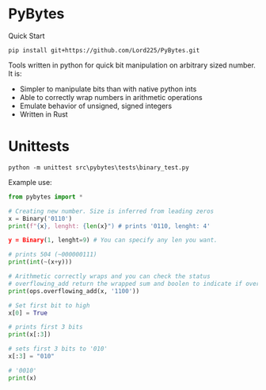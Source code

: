 # PyBytes
Quick Start
```
pip install git+https://github.com/Lord225/PyBytes.git
```
Tools written in python for quick bit manipulation on arbitrary sized number. 
It is:
* Simpler to manipulate bits than with native python ints
* Able to correctly wrap numbers in arithmetic operations
* Emulate behavior of unsigned, signed integers
* Written in Rust

# Unittests
```
python -m unittest src\pybytes\tests\binary_test.py
```

Example use:
```py
from pybytes import *

# Creating new number. Size is inferred from leading zeros
x = Binary('0110')
print(f"{x}, lenght: {len(x}") # prints '0110, lenght: 4'

y = Binary(1, lenght=9) # You can specify any len you want.

# prints 504 (~000000111)
print(int(~(x+y))) 

# Arithmetic correctly wraps and you can check the status
# overflowing_add return the wrapped sum and boolen to indicate if overflow occurs
print(ops.overflowing_add(x, '1100')) 

# Set first bit to high
x[0] = True 

# prints first 3 bits
print(x[:3]) 

# sets first 3 bits to '010'
x[:3] = "010" 

# '0010'
print(x) 
```
